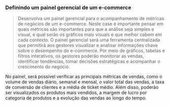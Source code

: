 ### Definindo um painel gerencial de um e-commerce

> Desenvolva um painel gerencial para o acompanhamento de métricas de negócios de um e-commerce. Neste case é importante pensar em quais métricas são importantes para que a análise seja simples e visual, e qual serão os gráficos mais visuais e que melhor cabem em cada contexto.
>O painel gerencial será uma ferramenta centralizada que permitirá aos gestores visualizar e analisar informações chave sobre o desempenho do e-commerce. Por meio de gráficos, tabelas e filtros interativos, os gestores poderão monitorar as vendas, identificar tendências, tomar decisões estratégicas e acompanhar o crescimento do negócio.

No painel, será possível verificar as principais métricas de vendas, como o volume de vendas diário, semanal e mensal, o valor total das vendas, a taxa de conversão de clientes e a média de ticket médio. Além disso, poderão ser visualizados os produtos mais vendidos, a margem de lucro por categoria de produtos e a evolução das vendas ao longo do tempo.
